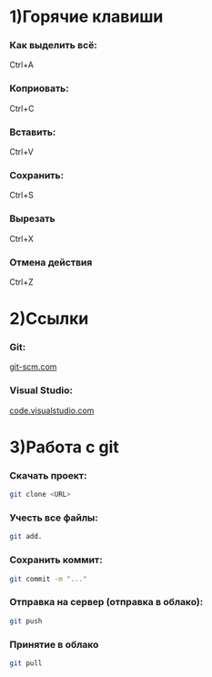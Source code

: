 # 1)Горячие клавиши
### Как выделить всё:
Ctrl+A
### Коприовать:
Ctrl+C
### Вставить:
Ctrl+V 
### Сохранить:
Ctrl+S
### Вырезать 
Ctrl+X
### Отмена действия 
Ctrl+Z


# 2)Ссылки
### Git:
[git-scm.com](https://git-scm.com/)
### Visual Studio:
[code.visualstudio.com](https://code.visualstudio.com/)


# 3)Работа с git 
### Скачать проект:
```bash 
git clone <URL>
``` 
### Учесть все файлы:
```bash
git add.
```
### Сохранить коммит:
```bash
git commit -m "..."
```
### Отправка на сервер (отправка в облако):
```bash
git push
```
### Принятие в облако
```bash
git pull
```
